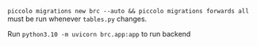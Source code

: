 ``piccolo migrations new brc --auto && piccolo migrations forwards all`` must be run whenever ``tables.py`` changes.

Run ``python3.10 -m uvicorn brc.app:app`` to run backend
